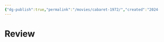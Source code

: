 ```yaml
---
{"dg-publish":true,"permalink":"/movies/cabaret-1972/","created":"2024-02-20","updated":"2024-02-20"}
---
```



# Review
